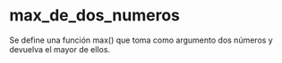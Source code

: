 # max_de_dos_numeros
Se define una función max() que toma como argumento dos números y devuelva el mayor de ellos.
